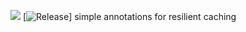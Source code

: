 [![](https://jitci.com/gh/rjtg/nylon/svg)](https://jitci.com/gh/rjtg/nylon)
[![Release](https://jitpack.io/v/sh.nunc/nylon.svg)]
simple annotations for resilient caching